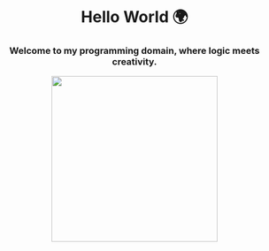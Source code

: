 <h1 align="center">Hello World 🌍</h1>

<h3 align="center"> Welcome to my programming domain, where logic meets creativity. </h3>

<div align="center">
  <img width="300px" align="center" src="https://github-readme-stats.vercel.app/api/top-langs/?username=effiecancode&langs_count=8&layout=compact&theme=tokyonight&hide=html,css,ejs,php,C,vue,hack,Assembly,puppet,ruby,jupyter%20notebook,shell,c%2B%2B"/>
</div>

